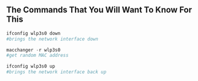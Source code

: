 ## The Commands That You Will Want To Know For This
```python
ifconfig wlp3s0 down
#brings the network interface down

macchanger -r wlp3s0
#get random MAC address

ifconfig wlp3s0 up
#brings the network interface back up
```